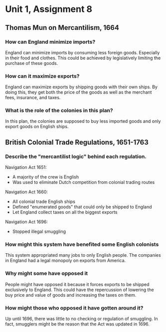 # Unit 1, Assignment 8

## Thomas Mun on Mercantilism, 1664

### How can England minimize imports?

England can minimize imports by consuming less foreign goods. Especially in
their food and clothes. This could be achieved by legislatively limiting the
purchase of these goods.

### How can it maximize exports?

England can maximize exports by shipping goods with their own ships. By doing
this, they get both the price of the goods as well as the merchant fees,
insurance, and taxes.

### What is the role of the colonies in this plan?

In this plan, the colonies are supposed to buy less imported goods and only
export goods on English ships.

## British Colonial Trade Regulations, 1651-1763

### Describe the "mercantilist logic" behind each regulation.

Navigation Act 1651:
- A majority of the crew is English
- Was used to eliminate Dutch competition from colonial trading routes

Navigation Act 1660:
- All colonial trade English ships
- Defined "enumerated goods" that could only be shipped to England
- Let England collect taxes on all the biggest exports

Navigation Act 1696:
- Stopped illegal smuggling

### How might this system have benefited some English colonists

This system appropriated many jobs to only English people. The companies in
England had a legal monopoly on exports from America.

### Why might some have opposed it

People might have opposed it because it forces exports to be shipped
exclusively to England. This could have the repercussion of lowering the buy
price and value of goods and increasing the taxes on them.

### How might those who opposed it have gotten around it?

Up until 1696, there was little to no checking or regulation of smuggling. In
fact, smugglers might be the reason that the Act was updated in 1696.

